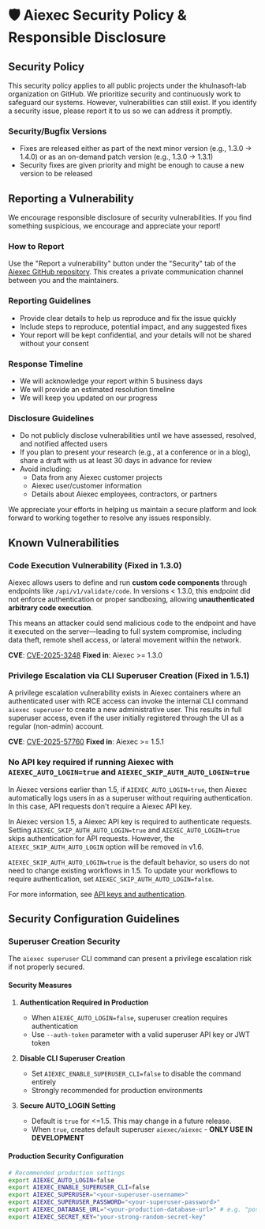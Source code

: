 # 🛡️ Aiexec Security Policy & Responsible Disclosure

## Security Policy

This security policy applies to all public projects under the khulnasoft-lab organization on GitHub. We prioritize security and continuously work to safeguard our systems. However, vulnerabilities can still exist. If you identify a security issue, please report it to us so we can address it promptly.

### Security/Bugfix Versions

- Fixes are released either as part of the next minor version (e.g., 1.3.0 → 1.4.0) or as an on-demand patch version (e.g., 1.3.0 → 1.3.1)
- Security fixes are given priority and might be enough to cause a new version to be released

## Reporting a Vulnerability

We encourage responsible disclosure of security vulnerabilities. If you find something suspicious, we encourage and appreciate your report!

### How to Report

Use the "Report a vulnerability" button under the "Security" tab of the [Aiexec GitHub repository](https://github.com/khulnasoft-lab/aiexec/security). This creates a private communication channel between you and the maintainers.

### Reporting Guidelines

- Provide clear details to help us reproduce and fix the issue quickly
- Include steps to reproduce, potential impact, and any suggested fixes
- Your report will be kept confidential, and your details will not be shared without your consent

### Response Timeline

- We will acknowledge your report within 5 business days
- We will provide an estimated resolution timeline
- We will keep you updated on our progress

### Disclosure Guidelines

- Do not publicly disclose vulnerabilities until we have assessed, resolved, and notified affected users
- If you plan to present your research (e.g., at a conference or in a blog), share a draft with us at least 30 days in advance for review
- Avoid including:
  - Data from any Aiexec customer projects
  - Aiexec user/customer information
  - Details about Aiexec employees, contractors, or partners

We appreciate your efforts in helping us maintain a secure platform and look forward to working together to resolve any issues responsibly.

## Known Vulnerabilities

### Code Execution Vulnerability (Fixed in 1.3.0)

Aiexec allows users to define and run **custom code components** through endpoints like `/api/v1/validate/code`. In versions < 1.3.0, this endpoint did not enforce authentication or proper sandboxing, allowing **unauthenticated arbitrary code execution**.

This means an attacker could send malicious code to the endpoint and have it executed on the server—leading to full system compromise, including data theft, remote shell access, or lateral movement within the network.

**CVE**: [CVE-2025-3248](https://nvd.nist.gov/vuln/detail/CVE-2025-3248)
**Fixed in**: Aiexec >= 1.3.0

### Privilege Escalation via CLI Superuser Creation (Fixed in 1.5.1)

A privilege escalation vulnerability exists in Aiexec containers where an authenticated user with RCE access can invoke the internal CLI command `aiexec superuser` to create a new administrative user. This results in full superuser access, even if the user initially registered through the UI as a regular (non-admin) account.

**CVE**: [CVE-2025-57760](https://github.com/khulnasoft-lab/aiexec/security/advisories/GHSA-4gv9-mp8m-592r)
**Fixed in**: Aiexec >= 1.5.1

### No API key required if running Aiexec with `AIEXEC_AUTO_LOGIN=true` and `AIEXEC_SKIP_AUTH_AUTO_LOGIN=true`

In Aiexec versions earlier than 1.5, if `AIEXEC_AUTO_LOGIN=true`, then Aiexec automatically logs users in as a superuser without requiring authentication. In this case, API requests don't require a Aiexec API key.

In Aiexec version 1.5, a Aiexec API key is required to authenticate requests.
Setting `AIEXEC_SKIP_AUTH_AUTO_LOGIN=true` and `AIEXEC_AUTO_LOGIN=true` skips authentication for API requests. However, the `AIEXEC_SKIP_AUTH_AUTO_LOGIN` option will be removed in v1.6.

`AIEXEC_SKIP_AUTH_AUTO_LOGIN=true` is the default behavior, so users do not need to change existing workflows in 1.5. To update your workflows to require authentication, set `AIEXEC_SKIP_AUTH_AUTO_LOGIN=false`.

For more information, see [API keys and authentication](https://docs.khulnasoft.com/api-keys-and-authentication).

## Security Configuration Guidelines

### Superuser Creation Security

The `aiexec superuser` CLI command can present a privilege escalation risk if not properly secured.

#### Security Measures

1. **Authentication Required in Production**
   - When `AIEXEC_AUTO_LOGIN=false`, superuser creation requires authentication
   - Use `--auth-token` parameter with a valid superuser API key or JWT token

2. **Disable CLI Superuser Creation**
   - Set `AIEXEC_ENABLE_SUPERUSER_CLI=false` to disable the command entirely
   - Strongly recommended for production environments

3. **Secure AUTO_LOGIN Setting**
   - Default is `true` for <=1.5. This may change in a future release.
   - When `true`, creates default superuser `aiexec/aiexec` - **ONLY USE IN DEVELOPMENT**

#### Production Security Configuration

```bash
# Recommended production settings
export AIEXEC_AUTO_LOGIN=false
export AIEXEC_ENABLE_SUPERUSER_CLI=false
export AIEXEC_SUPERUSER="<your-superuser-username>"
export AIEXEC_SUPERUSER_PASSWORD="<your-superuser-password>"
export AIEXEC_DATABASE_URL="<your-production-database-url>" # e.g. "postgresql+psycopg://aiexec:secure_pass@db.internal:5432/aiexec"
export AIEXEC_SECRET_KEY="your-strong-random-secret-key"
```
